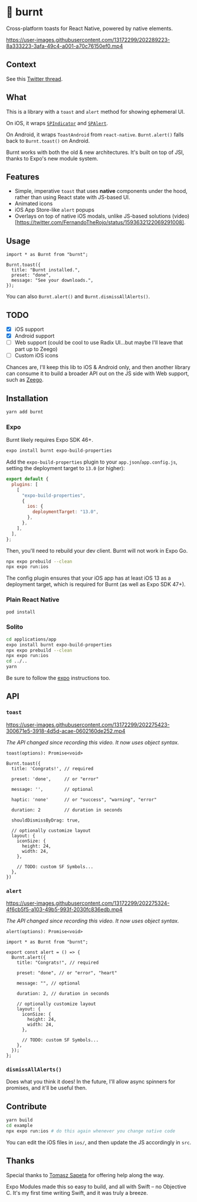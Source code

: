 # 🍞 burnt

Cross-platform toasts for React Native, powered by native elements.

https://user-images.githubusercontent.com/13172299/202289223-8a333223-3afa-49c4-a001-a70c76150ef0.mp4

## Context

See this
[Twitter thread](https://twitter.com/FernandoTheRojo/status/1592923529644625920).

## What

This is a library with a `toast` and `alert` method for showing ephemeral UI.

On iOS, it wraps [`SPIndicator`](https://github.com/ivanvorobei/SPIndicator) and
[`SPAlert`](https://github.com/ivanvorobei/SPAlert).

On Android, it wraps `ToastAndroid` from `react-native`. `Burnt.alert()` falls back to `Burnt.toast()` on Android.

Burnt works with both the old & new architectures. It's built on top of JSI,
thanks to Expo's new module system.

## Features

- Simple, imperative `toast` that uses **native** components under the hood,
  rather than using React state with JS-based UI.
- Animated icons
- iOS App Store-like `alert` popups
- Overlays on top of native iOS modals, unlike JS-based solutions
  (video)[https://twitter.com/FernandoTheRojo/status/1593632122069291008].

## Usage

```tsx
import * as Burnt from "burnt";

Burnt.toast({
  title: "Burnt installed.",
  preset: "done",
  message: "See your downloads.",
});
```

You can also `Burnt.alert()` and `Burnt.dismissAllAlerts()`.

## TODO

- [x] iOS support
- [x] Android support
- [ ] Web support (could be cool to use Radix UI...but maybe I'll leave that
      part up to Zeego)
- [ ] Custom iOS icons

Chances are, I'll keep this lib to iOS & Android only, and then
another library can consume it to build a broader API out on the JS side with Web support, such as [Zeego](https://zeego.dev).

## Installation

```sh
yarn add burnt
```

### Expo

Burnt likely requires Expo SDK 46+.

```sh
expo install burnt expo-build-properties
```

Add the `expo-build-properties` plugin to your `app.json`/`app.config.js`,
setting the deployment target to `13.0` (or higher):

```js
export default {
  plugins: [
    [
      "expo-build-properties",
      {
        ios: {
          deploymentTarget: "13.0",
        },
      },
    ],
  ],
};
```

Then, you'll need to rebuild your dev client. Burnt will not work in Expo Go.

```sh
npx expo prebuild --clean
npx expo run:ios
```

The config plugin ensures that your iOS app has at least iOS 13 as a deployment
target, which is required for Burnt (as well as Expo SDK 47+).

### Plain React Native

```sh
pod install
```

### Solito

```sh
cd applications/app
expo install burnt expo-build-properties
npx expo prebuild --clean
npx expo run:ios
cd ../..
yarn
```

Be sure to follow the [expo](#expo) instructions too.

## API

### `toast`

https://user-images.githubusercontent.com/13172299/202275423-300671e5-3918-4d5d-acae-0602160de252.mp4

_The API changed since recording this video. It now uses object syntax._

`toast(options): Promise<void>`

```tsx
Burnt.toast({
  title: 'Congrats!', // required

  preset: 'done',     // or "error"

  message: '',        // optional

  haptic: 'none'      // or "success", "warning", "error"

  duration: 2         // duration in seconds

  shouldDismissByDrag: true,

  // optionally customize layout
  layout: {
    iconSize: {
      height: 24,
      width: 24,
    },

    // TODO: custom SF Symbols...
  },
})
```

### `alert`

https://user-images.githubusercontent.com/13172299/202275324-4f6cb5f5-a103-49b5-993f-2030fc836edb.mp4

_The API changed since recording this video. It now uses object syntax._

`alert(options): Promise<void>`

```tsx
import * as Burnt from "burnt";

export const alert = () => {
  Burnt.alert({
    title: "Congrats!", // required

    preset: "done", // or "error", "heart"

    message: "", // optional

    duration: 2, // duration in seconds

    // optionally customize layout
    layout: {
      iconSize: {
        height: 24,
        width: 24,
      },

      // TODO: custom SF Symbols...
    },
  });
};
```

### `dismissAllAlerts()`

Does what you think it does! In the future, I'll allow async spinners for
promises, and it'll be useful then.

## Contribute

```sh
yarn build
cd example
npx expo run:ios # do this again whenever you change native code
```

You can edit the iOS files in `ios/`, and then update the JS accordingly in
`src`.

## Thanks

Special thanks to [Tomasz Sapeta](https://twitter.com/tsapeta) for offering help
along the way.

Expo Modules made this so easy to build, and all with Swift – no Objective C.
It's my first time writing Swift, and it was truly a breeze.
